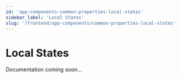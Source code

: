 ```yaml
---
id: 'app-components-common-properties-local-states'
sidebar_label: 'Local States'
slug: '/frontend/app-components/common-properties-local-states'
---
```

# Local States
Documentation coming soon...

